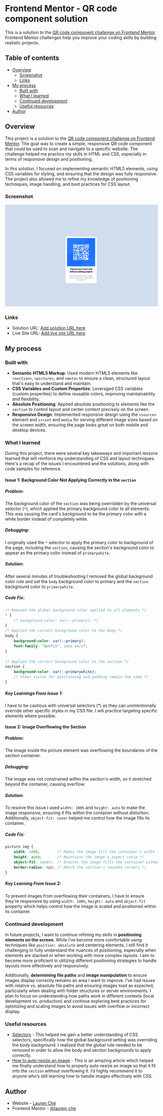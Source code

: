 # Frontend Mentor - QR code component solution

This is a solution to the [QR code component challenge on Frontend Mentor](https://www.frontendmentor.io/challenges/qr-code-component-iux_sIO_H). Frontend Mentor challenges help you improve your coding skills by building realistic projects. 

## Table of contents

- [Overview](#overview)
  - [Screenshot](#screenshot)
  - [Links](#links)
- [My process](#my-process)
  - [Built with](#built-with)
  - [What I learned](#what-i-learned)
  - [Continued development](#continued-development)
  - [Useful resources](#useful-resources)
- [Author](#author)

## Overview
This project is a solution to the [QR code component challenge on Frontend Mentor](https://www.frontendmentor.io/challenges/qr-code-component-iux_sIO_H). The goal was to create a simple, responsive QR code component that could be used to scan and navigate to a specific website. The challenge helped me practice my skills in HTML and CSS, especially in terms of responsive design and positioning.

In this solution, I focused on implementing semantic HTML5 elements, using CSS variables for styling, and ensuring that the design was fully responsive. The project also allowed me to refine my knowledge of positioning techniques, image handling, and best practices for CSS layout.

### Screenshot

![](images/screenshot.png)

### Links

- Solution URL: [Add solution URL here](https://your-solution-url.com)
- Live Site URL: [Add live site URL here](https://your-live-site-url.com)

## My process

### Built with


- **Semantic HTML5 Markup**: Used modern HTML5 elements like `<section>`, `<picture>`, and `<meta>` to ensure a clean, structured layout that's easy to understand and maintain.
- **CSS Variables and Custom Properties**: Leveraged CSS variables (custom properties) to define reusable colors, improving maintainability and flexibility.
- **Absolute Positioning**: Applied absolute positioning to elements like the `section` to control layout and center content precisely on the screen.
- **Responsive Design**: Implemented responsive design using the `<source>` element and `srcset` and `media` for serving different image sizes based on the screen width, ensuring the page looks great on both mobile and desktop devices.


### What I learned

During this project, there were several key takeaways and important lessons learned that will reinforce my understanding of CSS and layout techniques. Here's a recap of the issues I encountered and the solutions, along with code samples for reference.

#### **Issue 1: Background Color Not Applying Correctly in the `section`**

##### Problem:
The background color of the `section` was being overridden by the universal selector (`*`), which applied the primary background color to all elements. This was causing the card's background to be the primary color with a white border instead of completely white.

##### Debugging:
I originally used the `*` selector to apply the primary color to background of the page, including the `section`, causing the section's background color to appear as the primary color instead of `primarywhite`.

##### Solution:
After several minutes of troubleshooting I removed the global background color rule and set the `body` background color to primary and the `section` background color to `primarywhite`.

##### Code Fix:
```css
/* Removed the global background color applied to all elements */
* {
    /* background-color: var(--primary); */
}
/* Applied the correct background color to the body */
body {
    background-color: var(--primary); 
    font-family: "Outfit", sans-serif;
}

/* Applied the correct background color to the section */
section {
    background-color: var(--primarywhite);
    /* Other styles for positioning and padding remain the same */
}
```
##### Key Learnings From Issue 1:

I have to be cautious with universal selectors (*) as they can unintentionally override other specific styles in my CSS file. I will practice targeting specific elements where possible.

#### Issue 2: Image Overflowing the Section
##### Problem:

The image inside the picture element was overflowing the boundaries of the section container.

##### Debugging:

The image was not constrained within the section's width, so it stretched beyond the container, causing overflow.

##### Solution:

To resolve this issue I used `width: 100%` and `height: auto` to make the image responsive, ensuring it fits within the container without distortion. Additionally, `object-fit: cover` helped me control how the image fills its container.

##### Code Fix:
``` css
picture img {
    width: 100%;        /* Makes the image fill the container's width */
    height: auto;       /* Maintains the image's aspect ratio */
    object-fit: cover;  /* Ensures the image fills the container without distortion */
    border-radius: 8px; /* Match the section's rounded corners */
}

```
##### Key Learning From Issue 2:

To prevent images from overflowing their containers, I have to ensure they're responsive by using `width: 100%`, `height: auto` and `object-fit` property which helps control how the image is scaled and positioned within its container.

### Continued development

In future projects, I want to continue refining my skills in **positioning elements on the screen**. While I’ve become more comfortable using techniques like `position: absolute` and centering elements, I still find it challenging to fully understand the nuances of positioning, especially when elements are stacked or when working with more complex layouts. I aim to become more proficient in utilizing different positioning strategies to handle layouts more effectively and responsively.

Additionally, **determining file paths** and **image manipulation** to ensure images display correctly remains an area I want to improve. I’ve had issues with relative vs. absolute file paths and ensuring images load as expected, particularly when dealing with folder structures or server environments. I plan to focus on understanding how paths work in different contexts (local development vs. production) and continue exploring best practices for optimizing and scaling images to avoid issues with overflow or incorrect display.


### Useful resources

- [Selectors](https://web.dev/learn/css/selectors?continue=https%3A%2F%2Fweb.dev%2Flearn%2Fcss%2F%23article-https%3A%2F%2Fweb.dev%2Flearn%2Fcss%2Fselectors) - This helped me gain a better understanding of CSS selectors, specifically how the global background setting was overriding the body background. I realized that the global rule needed to be removed in order to allow the body and section backgrounds to apply correctly.
- [How to auto-resize an image](https://sentry.io/answers/how-do-i-auto-resize-an-image-to-fit-a-div-container/) - This is an amazing article which helped me finally understand how to properly auto-resize an image so that it fit into the `section` without overflowing it. I’d highly recommend it to anyone who’s still learning how to handle images effectively with CSS.

## Author

- Website - [Lauren Ché](https://lauren-che.github.io/)
- Frontend Mentor - [@lauren-che](https://www.frontendmentor.io/profile/lauren-che)
